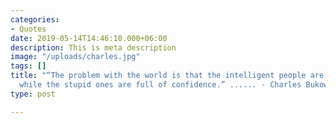 ```yaml
---
categories:
- Quotes
date: 2019-05-14T14:46:10.000+06:00
description: This is meta description
image: "/uploads/charles.jpg"
tags: []
title: "“The problem with the world is that the intelligent people are full of doubts,
  while the stupid ones are full of confidence.” ...... - Charles Bukowski"
type: post

---
```

